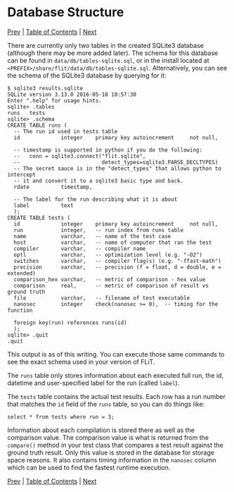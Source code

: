 # Database Structure

[Prev](benchmarks.md)
|
[Table of Contents](README.md)
|
[Next](analyze-results.md)

There are currently only two tables in the created SQLite3 database (although
there may be more added later).  The schema for this database can be found in
`data/db/tables-sqlite.sql`, or in the install located at
`<PREFIX>/share/flit/data/db/tables-sqlite.sql`.  Alternatively, you can see
the schema of the SQLite3 database by querying for it:

```sqlite3
$ sqlite3 results.sqlite
SQLite version 3.13.0 2016-05-18 10:57:30
Enter ".help" for usage hints.
sqlite> .tables
runs   tests
sqlite> .schema
CREATE TABLE runs (
  -- The run id used in tests table
  id             integer    primary key autoincrement     not null,

  -- timestamp is supported in python if you do the following:
  --   conn = sqlite3.connect("flit.sqlite",
  --                          detect_types=sqlite3.PARSE_DECLTYPES)
  -- The secret sauce is in the "detect_types" that allows python to intercept
  -- it and convert it to a sqlite3 basic type and back.
  rdate          timestamp,

  -- The label for the run describing what it is about
  label          text
  );
CREATE TABLE tests (
  id             integer    primary key autoincrement     not null,
  run            integer,   -- run index from runs table
  name           varchar,   -- name of the test case
  host           varchar,   -- name of computer that ran the test
  compiler       varchar,   -- compiler name
  optl           varchar,   -- optimization level (e.g. "-O2")
  switches       varchar,   -- compiler flag(s) (e.g. "-ffast-math")
  precision      varchar,   -- precision (f = float, d = double, e = extended)
  comparison_hex varchar,   -- metric of comparison - hex value
  comparison     real,      -- metric of comparison of result vs ground truth
  file           varchar,   -- filename of test executable
  nanosec        integer    check(nanosec >= 0),  -- timing for the function

  foreign key(run) references runs(id)
  );
sqlite> .quit
.quit
```

This output is as of this writing.  You can execute those same commands to see
the exact schema used in your version of FLiT.

The `runs` table only stores information about each executed full run, the id,
datetime and user-specified label for the run (called `label`).

The `tests` table contains the actual test results.  Each row has a run number
that matches the `id` field of the `runs` table, so you can do things like:

```sqlite3
select * from tests where run = 3;
```

Information about each compilation is stored there as well as the comparison
value.  The comparison value is what is returned from the `compare()` method in
your test class that compares a test result against the ground truth result.
Only this value is stored in the database for storage space reasons.  It also
contains timing information in the `nanosec` column which can be used to find
the fastest runtime execution.

[Prev](test-executable.md)
|
[Table of Contents](README.md)
|
[Next](analyze-results.md)
